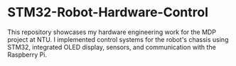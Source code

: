 # STM32-Robot-Hardware-Control
This repository showcases my hardware engineering work for the MDP project at NTU. I implemented control systems for the robot's chassis using STM32, integrated OLED display, sensors, and communication with the Raspberry Pi.
